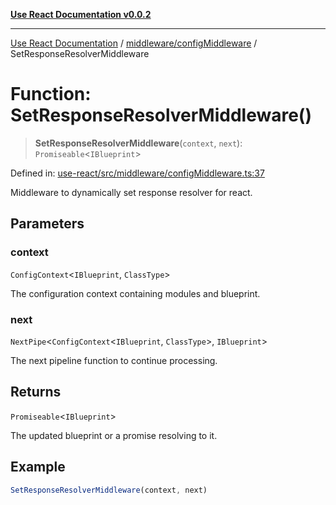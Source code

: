 [**Use React Documentation v0.0.2**](../../../README.md)

***

[Use React Documentation](../../../modules.md) / [middleware/configMiddleware](../README.md) / SetResponseResolverMiddleware

# Function: SetResponseResolverMiddleware()

> **SetResponseResolverMiddleware**(`context`, `next`): `Promiseable`\<`IBlueprint`\>

Defined in: [use-react/src/middleware/configMiddleware.ts:37](https://github.com/stonemjs/use-react/blob/48b0fa89405b138aef5b9a5bc1a85e12108c1404/src/middleware/configMiddleware.ts#L37)

Middleware to dynamically set response resolver for react.

## Parameters

### context

`ConfigContext`\<`IBlueprint`, `ClassType`\>

The configuration context containing modules and blueprint.

### next

`NextPipe`\<`ConfigContext`\<`IBlueprint`, `ClassType`\>, `IBlueprint`\>

The next pipeline function to continue processing.

## Returns

`Promiseable`\<`IBlueprint`\>

The updated blueprint or a promise resolving to it.

## Example

```typescript
SetResponseResolverMiddleware(context, next)
```
